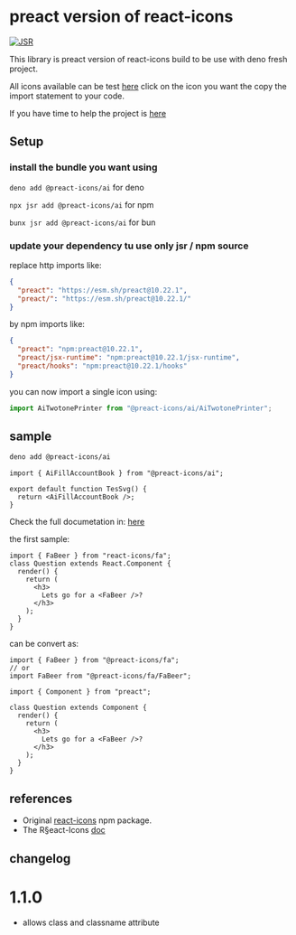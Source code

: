 # preact version of react-icons

[![JSR](https://jsr.io/badges/@preact-icons/common)](https://jsr.io/@preact-icons/common)

This library is preact version of react-icons build to be use with deno fresh
project.

All icons available can be test [here](https://react-icons.deno.dev/) click on
the icon you want the copy the import statement to your code.

If you have time to help the project is
[here](https://github.com/UrielCh/react-icons-web)

## Setup

### install the bundle you want using

`deno add @preact-icons/ai` for deno

`npx jsr add @preact-icons/ai` for npm

`bunx jsr add @preact-icons/ai` for bun

### update your dependency tu use only jsr / npm source

replace http imports like:

```json
{
  "preact": "https://esm.sh/preact@10.22.1",
  "preact/": "https://esm.sh/preact@10.22.1/"
}
```

by npm imports like:

```json
{
  "preact": "npm:preact@10.22.1",
  "preact/jsx-runtime": "npm:preact@10.22.1/jsx-runtime",
  "preact/hooks": "npm:preact@10.22.1/hooks"
}
```

you can now import a single icon using:

```ts
import AiTwotonePrinter from "@preact-icons/ai/AiTwotonePrinter";
```

## sample

```bash
deno add @preact-icons/ai
```

```tsx
import { AiFillAccountBook } from "@preact-icons/ai";

export default function TesSvg() {
  return <AiFillAccountBook />;
}
```

Check the full documetation in:
[here](https://react-icons.github.io/react-icons/)

the first sample:

```tsx
import { FaBeer } from "react-icons/fa";
class Question extends React.Component {
  render() {
    return (
      <h3>
        Lets go for a <FaBeer />?
      </h3>
    );
  }
}
```

can be convert as:

```tsx
import { FaBeer } from "@preact-icons/fa";
// or
import FaBeer from "@preact-icons/fa/FaBeer";

import { Component } from "preact";

class Question extends Component {
  render() {
    return (
      <h3>
        Lets go for a <FaBeer />?
      </h3>
    );
  }
}
```

## references

- Original [react-icons](https://www.npmjs.com/package/react-icons) npm package.
- The R§eact-Icons [doc](https://react-icons.github.io/react-icons/)

## changelog

# 1.1.0
- allows class and classname attribute
